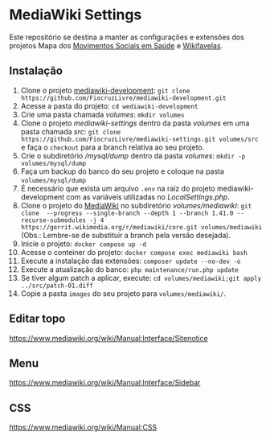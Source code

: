 # MediaWiki Settings
  
  Este repositório se destina a manter as configurações e extensões dos projetos Mapa dos [Movimentos Sociais em Saúde](https://mapamovsaude.net.br) e [Wikifavelas](https://wikifavelas.com.br/).
  
  ## Instalação
  
  1. Clone o projeto [mediawiki-development](https://github.com/FiocruzLivre/mediawiki-development.git): `git clone https://github.com/FiocruzLivre/mediawiki-development.git`
  2. Acesse a pasta do projeto: `cd wediawiki-development`
  3. Crie uma pasta chamada _volumes_: `mkdir volumes`
  4. Clone o projeto _mediawiki-settings_ dentro da pasta _volumes_ em uma pasta chamada _src_: `git clone https://github.com/FiocruzLivre/mediawiki-settings.git volumes/src` e faça o `checkout` para a branch relativa ao seu projeto.
  5. Crie o subdiretório _/mysql/dump_ dentro da pasta _volumes_: `mkdir -p volumes/mysql/dump`
  6. Faça um backup do banco do seu projeto e coloque na pasta `volumes/mysql/dump`
  7. É necessário que exista um arquivo `.env` na raíz do projeto mediawiki-development com as variáveis utilizadas no _LocalSettings.php_.
  8. Clone o projeto do [MediaWiki](https://www.mediawiki.org/) no subdiretório _volumes/mediawiki_: `git clone  --progress --single-branch --depth 1 --branch 1.41.0 --recurse-submodules -j 4 https://gerrit.wikimedia.org/r/mediawiki/core.git volumes/mediawiki` (Obs.: Lembre-se de substituir a branch pela versão desejada).
  9. Inicie o projeto: `docker compose up -d`
  10. Acesse o conteiner do projeto: `docker compose exec mediawiki bash`
  11. Execute a instalação das extensões: `composer update --no-dev -o`
  12. Execute a atualização do banco: `php maintenance/run.php update`
  13. Se tiver algum patch a aplicar, execute: `cd volumes/mediawiki;git apply ../src/patch-01.diff`
  14. Copie a pasta `images` do seu projeto para `volumes/mediawiki/`.
  
  ## Editar topo
  
  https://www.mediawiki.org/wiki/Manual:Interface/Sitenotice
  
  
  ## Menu
  
  https://www.mediawiki.org/wiki/Manual:Interface/Sidebar
  
  
  ## CSS
  https://www.mediawiki.org/wiki/Manual:CSS
